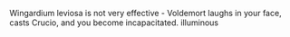 Wingardium leviosa is not very effective - Voldemort laughs in your face, casts Crucio, and you become incapacitated.
illuminous

